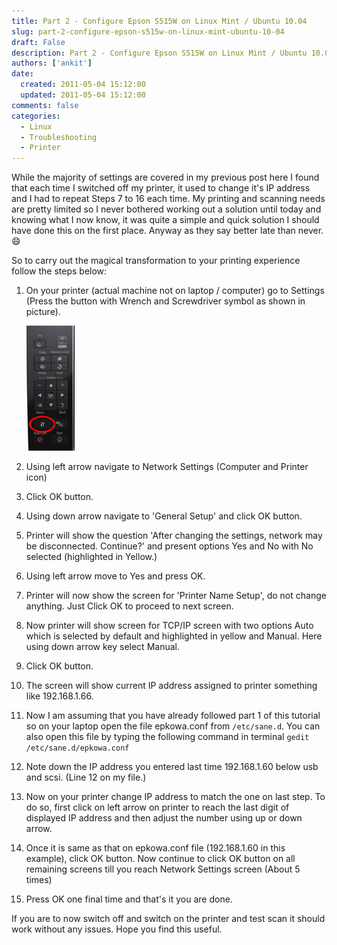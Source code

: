 ```yaml
---
title: Part 2 - Configure Epson S515W on Linux Mint / Ubuntu 10.04
slug: part-2-configure-epson-s515w-on-linux-mint-ubuntu-10-04
draft: False
description: Part 2 - Configure Epson S515W on Linux Mint / Ubuntu 10.04
authors: ['ankit']
date: 
  created: 2011-05-04 15:12:00
  updated: 2011-05-04 15:12:00
comments: false
categories:
  - Linux
  - Troubleshooting
  - Printer
---
```


While the majority of settings are covered in my previous post here I found that each time I switched off my printer, it used to change it's IP address and I had to repeat Steps 7 to 16 each time. My printing and scanning needs are pretty limited so I never bothered working out a solution until today and knowing what I now know, it was quite a simple and quick solution I should have done this on the first place. Anyway as they say better late than never. :smile:

So to carry out the magical transformation to your printing experience follow the steps below:

<!-- more -->

1. On your printer (actual machine not on laptop / computer) go to Settings (Press the button with Wrench and Screwdriver symbol as shown in picture).
   
   ![Alt Text](../assets/images/2016/07/201011_Fig_6.png)

2. Using left arrow navigate to Network Settings (Computer and Printer icon)

3. Click OK button.

4. Using down arrow navigate to 'General Setup' and click OK button.

5. Printer will show the question 'After changing the settings, network may be disconnected. Continue?' and present options Yes and No with No selected (highlighted in Yellow.)

6. Using left arrow move to Yes and press OK.

7. Printer will now show the screen for 'Printer Name Setup', do not change anything. Just Click OK to proceed to next screen.

8.  Now printer will show screen for TCP/IP screen with two options Auto which is selected by default and highlighted in yellow and Manual. Here using down arrow key select Manual.

9.  Click OK button.

10. The screen will show current IP address assigned to printer something like 192.168.1.66.

11. Now I am assuming that you have already followed part 1 of this tutorial so on your laptop open the file epkowa.conf from `/etc/sane.d`. You can also open this file by typing the following command in terminal `gedit /etc/sane.d/epkowa.conf`

12. Note down the IP address you entered last time 192.168.1.60 below usb and scsi. (Line 12 on my file.)

13. Now on your printer change IP address to match the one on last step. To do so, first click on left arrow on printer to reach the last digit of displayed IP address and then adjust the number using up or down arrow.

14. Once it is same as that on epkowa.conf file (192.168.1.60 in this example), click OK button. Now continue to click OK button on all remaining screens till you reach Network Settings screen (About 5 times)

15. Press OK one final time and that's it you are done.


If you are to now switch off and switch on the printer and test scan it should work without any issues.
Hope you find this useful.
